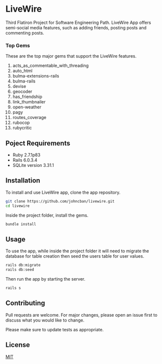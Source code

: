 # LiveWire

Third Flatiron Project for Software Engineering Path.
LiveWire App offers semi-social media features, such as adding friends, posting posts and commenting posts.

### Top Gems
These are the top major gems that support the LiveWire features.
1. acts_as_commentable_with_threading
2. auto_html
3. bulma-extensions-rails
4. bulma-rails
5. devise
6. geocoder
7. has_friendship
8. link_thumbnailer
9. open-weather
10. pagy
11. routes_coverage
12. rubocop
13. rubycritic

## Poject Requirements
* Ruby 2.7.1p83
* Rails 6.0.3.4
* SQLite version 3.31.1


## Installation
To install and use LiveWire app, clone the app repository.

```bash
git clone https://github.com/johncban/livewire.git
cd livewire
```
Inside the project folder, install the gems.
```bash
bundle install
```

## Usage
To use the app, while inside the project folder it will need to migrate the database for table creation then seed the users table for user values.
```bash
rails db:migrate
rails db:seed
```
Then run the app by starting the server.
```bash
rails s
```

## Contributing
Pull requests are welcome. For major changes, please open an issue first to discuss what you would like to change.

Please make sure to update tests as appropriate.

## License
[MIT](https://choosealicense.com/licenses/mit/)